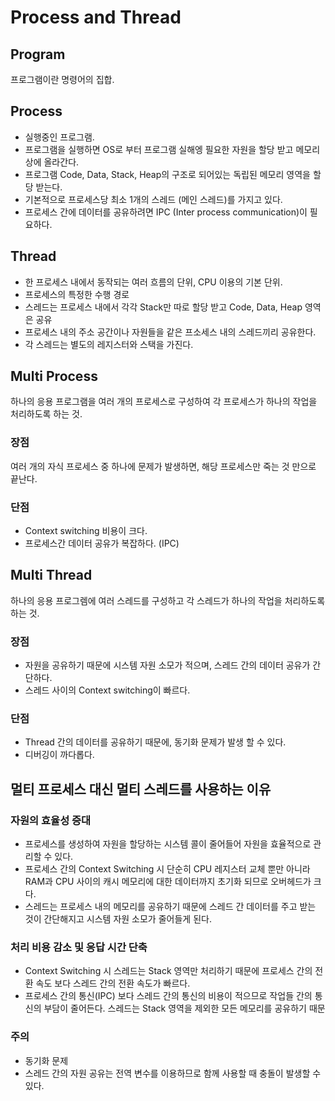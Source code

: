 # Process and Thread
## Program
프로그램이란 명령어의 집합.

## Process
- 실행중인 프로그램. 
- 프로그램을 실행하면 OS로 부터 프로그램 실해엥 필요한 자원을 할당 받고 메모리상에 올라간다.
- 프로그램 Code, Data, Stack, Heap의 구조로 되어있는 독립된 메모리 영역을 할당 받는다.
- 기본적으로 프로세스당 최소 1개의 스레드 (메인 스레드)를 가지고 있다.
- 프로세스 간에 데이터를 공유하려면 IPC (Inter process communication)이 필요하다.

## Thread
- 한 프로세스 내에서 동작되는 여러 흐름의 단위, CPU 이용의 기본 단위.
- 프로세스의 특정한 수행 경로
- 스레드는 프로세스 내에서 각각 Stack만 따로 할당 받고 Code, Data, Heap 영역은 공유
- 프로세스 내의 주소 공간이나 자원들을 같은 프소세스 내의 스레드끼리 공유한다.
- 각 스레드는 별도의 레지스터와 스택을 가진다.

## Multi Process
하나의 응용 프로그램을 여러 개의 프로세스로 구성하여 각 프로세스가 하나의 작업을 처리하도록 하는 것.

### 장점
여러 개의 자식 프로세스 중 하나에 문제가 발생하면, 해당 프로세스만 죽는 것 만으로 끝난다.

### 단점
- Context switching 비용이 크다.
- 프로세스간 데이터 공유가 복잡하다. (IPC)


## Multi Thread
하나의 응용 프로그렘에 여러 스레드를 구성하고 각 스레드가 하나의 작업을 처리하도록 하는 것.

### 장점
- 자원을 공유하기 때문에 시스템 자원 소모가 적으며, 스레드 간의 데이터 공유가 간단하다.
- 스레드 사이의 Context switching이 빠르다.

### 단점
- Thread 간의 데이터를 공유하기 때문에, 동기화 문제가 발생 할 수 있다.
- 디버깅이 까다롭다.

## 멀티 프로세스 대신 멀티 스레드를 사용하는 이유
### 자원의 효율성 증대
- 프로세스를 생성하여 자원을 할당하는 시스템 콜이 줄어들어 자원을 효율적으로 관리할 수 있다.
- 프로세스 간의 Context Switching 시 단순히 CPU 레지스터 교체 뿐만 아니라 RAM과 CPU 사이의 캐시 메모리에 대한 데이터까지 초기화 되므로 오버헤드가 크다.
- 스레드는 프로세스 내의 메모리를 공유하기 때문에 스레드 간 데이터를 주고 받는 것이 간단해지고 시스템 자원 소모가 줄어들게 된다.

### 처리 비용 감소 및 응답 시간 단축
- Context Switching 시 스레드는 Stack 영역만 처리하기 때문에 프로세스 간의 전환 속도 보다 스레드 간의 전환 속도가 빠르다.
- 프로세스 간의 통신(IPC) 보다 스레드 간의 통신의 비용이 적으므로 작업들 간의 통신의 부담이 줄어든다. 스레드는 Stack 영역을 제외한 모든 메모리를 공유하기 때문

### 주의
- 동기화 문제
- 스레드 간의 자원 공유는 전역 변수를 이용하므로 함께 사용할 때 충돌이 발생할 수 있다.